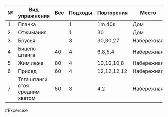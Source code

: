 
| №   | Вид упражнения                  | Вес | Подходы | Повторения  | Место      |
| --- | ------------------------------- | --- | ------- | ----------- | ---------- |
| 1   | Планка                          |     | 1       | 1m 40s      | Дом        |
| 2   | Отжимания                       |     | 1       | 30          | Дом        |
| 3   | Брусья                          |     | 3       | 30,30,27    | Набережная |
| 4   | Бицепс штанга                   | 40  | 4       | 6,8,5,4     | Набережная |
| 5   | Жим лежа                        | 80  | 4       | 10,10,10,8  | Набережная |
| 6   | Присед                          | 60  | 4       | 12,12,12,12 | Набережная |
| 7   | Тяга штанги стоя средним хватом | 50  | 3       | 4,2         | Набережная |

#Excercise